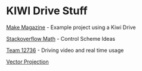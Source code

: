 # KIWI Drive Stuff #

[Make Magazine](https://makezine.com/projects/kiwi//) - Example project using a Kiwi Drive

[Stackoverflow Math](https://stackoverflow.com/questions/3748037/how-to-control-a-kiwi-drive-robot) - Control Scheme Ideas

[Team 12736](https://www.youtube.com/watch?v=luzvJ3wJkNU) - Driving video and real time usage

[Vector Projection](https://www.youtube.com/watch?v=PLcniG5HmRk)



